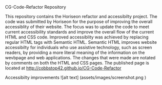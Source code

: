 CG-Code-Refactor Repository

This repository contains the Horiseon refactor and accessibilty project.  The code was submitted by Horiseon for the purpose of improving the overall accessiblity of their website.  The focus was to update the code to meet current accessibility standards and improve the overall flow of the current HTML and CSS code. Improved accessiblity was achieved by replacing regular HTML tags with Semantic HTML.  Semantic HTML improves website accessibilty for individuals who use assistive technology, such as screen readers, by providing a more literal meaning of the information on the wevbpage and web applications. The changes that were made are notated by comments on both the HTML and CSS pages.  The published page is located at http://cobbstop42.github.io/CG-Code-Refactor

Accessibilty improvements
![alt text] (assets/images/screenshot.png
)
